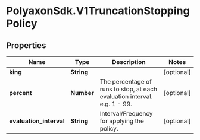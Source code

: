 # PolyaxonSdk.V1TruncationStoppingPolicy

## Properties
Name | Type | Description | Notes
------------ | ------------- | ------------- | -------------
**king** | **String** |  | [optional] 
**percent** | **Number** | The percentage of runs to stop, at each evaluation interval. e.g. 1 - 99. | [optional] 
**evaluation_interval** | **String** | Interval/Frequency for applying the policy. | [optional] 



